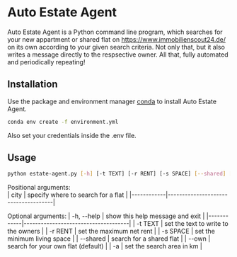 # Auto Estate Agent

Auto Estate Agent is a Python command line program, which searches
for your new appartment or shared flat on https://www.immobilienscout24.de/
on its own according to your given search criteria.
Not only that, but it also writes a message directly to the respsective owner.
All that, fully automated and periodically repeating!

## Installation

Use the package and environment manager [conda](https://docs.conda.io/en/latest/) to install Auto Estate Agent.

```bash
conda env create -f environment.yml
```

Also set your credentials inside the .env file.

## Usage

```bash
python estate-agent.py [-h] [-t TEXT] [-r RENT] [-s SPACE] [--shared] [--own] [-a AREA] city
```

Positional arguments:  
| city | specify where to search for a flat |
|------------|-------------------------------------|

Optional arguments:
| -h, --help | show this help message and exit |
|------------|-------------------------------------|
| -t TEXT | set the text to write to the owners |
| -r RENT | set the maximum net rent |
| -s SPACE | set the minimum living space |
| --shared | search for a shared flat |
| --own | search for your own flat (default) |
| -a | set the search area in km |
